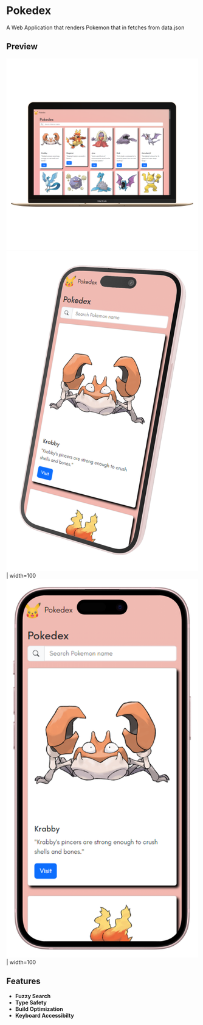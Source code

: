 # Pokedex

A Web Application that renders Pokemon that in fetches from data.json
 
## Preview

![image](./assets/webapp-front.png)
![image](./assets/ss-left.png)| width=100
![image](./assets/ss-portrait.png)| width=100


## Features

- **Fuzzy Search**
- **Type Safety**
- **Build Optimization**
- **Keyboard Accessibilty**
